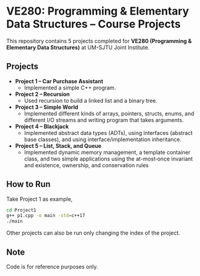 # VE280: Programming & Elementary Data Structures – Course Projects

This repository contains 5 projects completed for **VE280 (Programming & Elementary Data Structures)** at UM-SJTU Joint Institute.

## Projects

- **Project 1 – Car Purchase Assistant**
  - Implemented a simple C++ program.
- **Project 2 – Recursion**
  - Used recursion to build a linked list and a binary tree.
- **Project 3 – Simple World**
  - Implemented different kinds of arrays, pointers, structs, enums, and different I/O streams and writing program that takes arguments.
- **Project 4 – Blackjack**
  - Implemented abstract data types (ADTs), using interfaces (abstract base classes), and using interface/implementation inheritance.
- **Project 5 – List, Stack, and Queue**
  - Implemented dynamic memory management, a template container class, and two simple applications using the at-most‐once invariant and existence, ownership, and conservation rules

## How to Run
Take Project 1 as example,

```bash
cd Project1
g++ p1.cpp -o main -std=c++17
./main
```

Other projects can also be run only changing the index of the project.

## Note

Code is for reference purposes only.